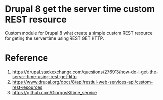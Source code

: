 # Drupal 8 get the server time custom REST resource
Custom module for Drupal 8 what create a simple custom REST resource for geting the server time using REST GET HTTP.

# Reference
1. https://drupal.stackexchange.com/questions/276913/how-do-i-get-the-server-time-using-rest-get-http
2. https://www.drupal.org/docs/8/api/restful-web-services-api/custom-rest-resources
3. https://github.com/GiorgosK/time_service
